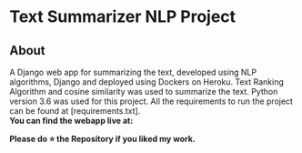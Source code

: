 # Text Summarizer NLP Project
## About
A Django web app for summarizing the text, developed using NLP algorithms, Django and deployed using Dockers on Heroku. Text Ranking Algorithm and cosine similarity was used to summarize the text. Python version 3.6 was used for this project. All the requirements to run the project can be found at [requirements.txt].
<br>
<b>You can find the webapp live at:</b> <br>


<b>Please do ⭐ the Repository if you liked my work.</b>
</div>
